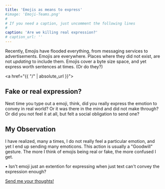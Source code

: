 ```yaml
---
title: 'Emojis as means to express'
#image: 'Emoji-Teams.png'
#
# If you need a caption, just uncomment the following lines
#
caption: 'Are we killing real expression?'
# caption_url: ''
---
```


Recently, Emojis have flooded everything, from messaging services to <!--more-->advertisements. Emojis are everywhere. Places where they did not exist, are not *updating* to include them. Emojis cover a byte size space, and yet express worth sentences at times. (Or do they?) 

<a href="{{ "/" | absolute_url }}"><img class="center" src="https://abhang.github.io/abhangblog/images/Emoji-Teams.png" alt=""></a>


## Fake or real expression?

Next time you type out a emoji, think, did you really express the emotion to convey in real world? Or it was there in the mind and did not make through? Or did you not feel it at all, but felt a social obligation to send one? 

## My Observation

I have realized, many a times, I do not really feel a particular emotion, and yet I end up sending many emoticons. This action is usually a "Goodwill" gesture. The more I think of emojis being real or fake, the more confused I get. 
	
• Isn't emoji just an extention for expressing when just text can't convey the expression enough?

[Send me your thoughts!](/contact/)
